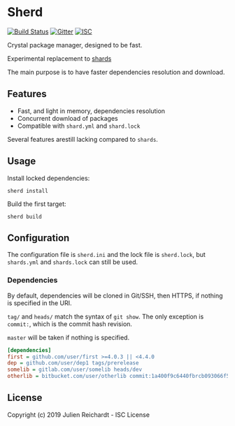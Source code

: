 # Sherd

[![Build Status](https://cloud.drone.io/api/badges/j8r/sherd/status.svg)](https://cloud.drone.io/j8r/sherd)
[![Gitter](https://img.shields.io/badge/chat-on_gitter-red.svg?style=flat-square)](https://gitter.im/crystal-sherd/community)
[![ISC](https://img.shields.io/badge/License-ISC-blue.svg?style=flat-square)](https://en.wikipedia.org/wiki/ISC_license)

Crystal package manager, designed to be fast.

Experimental replacement to [shards](https://github.com/crystal-lang/shards)

The main purpose is to have faster dependencies resolution and download.

## Features

- Fast, and light in memory,  dependencies resolution 
- Concurrent download of packages
- Compatible with `shard.yml` and `shard.lock`

Several features arestill lacking compared to `shards`.

## Usage

Install locked dependencies:

`sherd install`

Build the first target:

`sherd build`

## Configuration

The configuration file is `sherd.ini` and the lock file is `sherd.lock`,
but `shards.yml` and `shards.lock` can still be used.

### Dependencies

By default, dependencies will be cloned in Git/SSH, then HTTPS, if nothing is specified in the URI.

`tag/` and `heads/` match the syntax of `git show`. The only exception is `commit:`, which is the commit hash revision.

`master` will be taken if nothing is specified.

```ini
[dependencies]
first = github.com/user/first >=4.0.3 || <4.4.0
dep = github.com/user/dep1 tags/prerelease
somelib = gitlab.com/user/somelib heads/dev
otherlib = bitbucket.com/user/otherlib commit:1a400f9c6440fbrcb093066f54959eg9fbde5659
```

## License

Copyright (c) 2019 Julien Reichardt - ISC License
